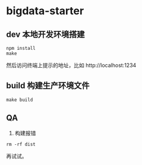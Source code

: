 # bigdata-starter

## dev 本地开发环境搭建

```
npm install
make
```

然后访问终端上提示的地址，比如 http://localhost:1234

## build 构建生产环境文件

```
make build
```

## QA

1. 构建报错

```
rm -rf dist
```

再试试。
